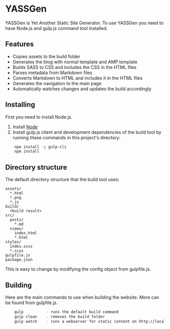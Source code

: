 # YASSGen

YASSGen is Yet Another Static Site Generator. To use YASSGen you need to have Node.js and gulp.js command tool installed.

## Features

- Copies assets to the build folder
- Generates the blog with normal template and AMP template
- Builds SASS to CSS and includes the CSS in the HTML files
- Parses metadata from Markdown files
- Converts Markdown to HTML and includes it in the HTML files
- Generates the navigation to the main page
- Automatically watches changes and updates the build accordingly

## Installing

First you need to install Node.js.

1. Install [Node](http://nodejs.org/)
2. Install gulp.js client and development dependencies of the build tool by running these commands in this project's directory:

```sh
    npm install -g gulp-cli
    npm install
```

## Directory structure

The default directory structure that the build tool uses:

    assets/
      *.html
      *.png
      *.js
    build/
      <build result>
    src/
      posts/
        *.md
      views/
        index.html
        *.html
    styles/
      index.scss
      *.scss
    gulpfile.js
    package.json

This is easy to change by modifying the config object from gulpfile.js.

## Building

Here are the main commands to use when building the website. More can be found from gulpfile.js.

```sh
    gulp          - runs the default build command
    gulp clean    - removes the build folder
    gulp watch    - runs a webserver for static content on http://localhost:3000
```
